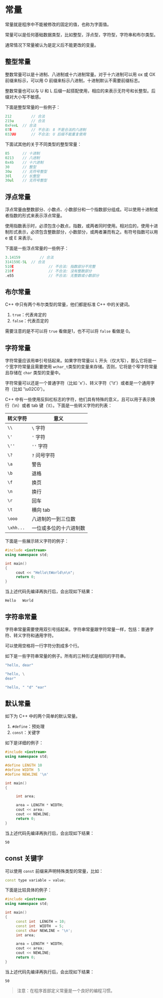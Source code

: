 # 常量

常量就是程序中不能被修改的固定的值，也称为字面值。

常量可以是任何基础数据类型，比如整型，浮点型，字符型，字符串和布尔类型。

通常情况下常量被认为是定义后不能更改的变量。

## 整型常量

整数常量可以是十进制、八进制或十六进制常量。对于十六进制可以用 ox 或 OX 前缀来标示，可以用 O 前缀来标示八进制，十进制默认不需要前缀标志。

整数常量也可以与 U 和 L 后缀一起搭配使用，相应的来表示无符号和长整型。后缀对大小写不敏感。

下面是整型常量的一些例子：

```c++
212			// 合法
215u		// 合法
0xFeeL	// 合法
078			// 不合法: 8 不是合法的八进制
032UU		// 不合法: U 后缀不能重复使用
```

下面试其他的关于不同类型的整型常量：

```c++
85		// 十进制
0213	// 八进制
0x4b	// 十六进制
30		// 整型
30u		// 无符号整型
30l		// 长整型
30ul	// 无符号整型
```

## 浮点常量

浮点常量由整数部分、小数点、小数部分和一个指数部分组成。可以使用十进制或者指数的形式来表示浮点常量。

使用指数表示时，必须包含小数点，指数，或两者同时使用。相对应的，使用十进制形式表示，必须包含整数部分，小数部分，或两者兼而有之。有符号指数可以用 e 或 E 来表示。

下面是一些浮点常量的一些例子：

```c++
3.14159			// 合法
314159E-5L	// 合法
510E				// 不合法: 指数部分不完整
210f				// 不合法: 没有整数部分
.e55				// 不合法: 无整数或小数部分
```

## 布尔常量

C++ 中只有两个布尔类型的常量，他们都是标准 C++ 中的关键词。

1. `true`：代表肯定的
2. `false`：代表否定的

需要注意的是不可以将 `true` 看做是1，也不可以将 `false` 看做是 0。

## 字符常量

字符常量应该用单引号括起来。如果字符常量以 L 开头（仅大写），那么它将是一个宽字符常量且需要使用 `wchar_t`类型的变量来存储。否则，它将是个窄字符常量且存储在 `char` 类型的变量中。

字符常量可以还是一个普通字符（比如 'x'）、转义字符（'\t'）或者是一个通用字符（比如 '\u02C0'）。

C++ 中有一些使用反斜杠标志的字符，他们具有特殊的意义，且可以用于表示换行（\n）或者 tab 键（\t）。下面是一些转义字符的列表：

| 转义字符 | 意义                   |
| -------- | ---------------------- |
| `\\`       | `\` 字符               |
| `\'`       | `'` 字符               |
| `\''`      | `''` 字符              |
| `\?`       | `?` 问号字符           |
| `\a`       | 警告                   |
| `\b`       | 退格                   |
| `\f`       | 换页                   |
| `\n`       | 换行                   |
| `\r`       | 回车                   |
| `\t`       | 横向 tab               |
| `\ooo`     | 八进制的一到三位数      |
| `\xhh...`  | 一位或多位的十六进制数  |

下面是一些展示转义字符的例子：

```c++
#include <iostream>
using namespace std;

int main()
{
	 cout << "Hello\tWorld\n\n";
	 return 0;
}
```

当上述代码先编译再执行后，会出现如下结果：

```
Hello   World
```

## 字符串常量

字符串常量需要使用双引号括起来。字符串常量跟字符常量一样，包括：普通字符、转义字符和通用字符。

可以使用空格将一行字符分割成多个行。

如下是一些字符串常量的例子。所有的三种形式是相同的字符串。

```c++
"hello, dear"

"hello, \
dear"

"hello, " "d" "ear"
```

## 默认常量

如下为 C++ 中的两个简单的默认常量。

1. `#define`：预处理
2. `const`：关键字

如下是详细的例子：

```c++
#include <iostream>
using namespace std;

#define LENGTH 10
#define WIDTH  5
#define NEWLINE '\n'

int main()
{

	 int area;

	 area = LENGTH * WIDTH;
	 cout << area;
	 cout << NEWLINE;
	 return 0;
}
```

当上述代码先编译再执行后，会出现如下结果：

```
50
```

## const 关键字

可以使用 `const` 前缀来声明特殊类型的常量，比如：

```c++
const type variable = value;
```

下面是比较具体的例子：

```c++
#include <iostream>
using namespace std;

int main()
{
	 const int  LENGTH = 10;
	 const int  WIDTH  = 5;
	 const char NEWLINE = '\n';
	 int area;

	 area = LENGTH * WIDTH;
	 cout << area;
	 cout << NEWLINE;
	 return 0;
}
```

当上述代码先编译再执行后，会出现如下结果：

```
50
```

> 注意：在程序首部定义常量是一个良好的编程习惯。